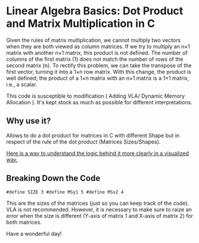 # Linear Algebra Basics: Dot Product and Matrix Multiplication in C


Given the rules of matrix multiplication, we cannot multiply two vectors when they are both viewed as column matrices. If we try to multiply an n×1 matrix with another n×1 matrix, this product is not defined. The number of columns of the first matrix (1) does not match the number of rows of the second matrix (n). To rectify this problem, we can take the transpose of the first vector, turning it into a 1×n row matrix. With this change, the product is well defined; the product of a 1×n matrix with an n×1 matrix is a 1×1 matrix, i.e., a scalar.

This code is susceptible to modification ( Adding VLA/ Dynamic Memory Allocation ). It's kept stock as much as possible for different interpretations. 

## Why use it?

Allows to do a dot product for matrices in C with different Shape but in respect of the rule of the dot product (Matrices Sizes/Shapes).

[Here is a way to understand the logic behind it more clearly in a visualized way.](http://matrixmultiplication.xyz/)


## Breaking Down the Code

`
#define SIZE 3
#define MSy1 5
#define MSx2 4
`

This are the sizes of the matrices (just so you can keep track of the code). VLA is not recommended. However, it is necessary to make sure to raize an error when the size is different (Y-axis of matrix 1 and X-axis of matrix 2) for both matrices.

Have a wonderful day!
